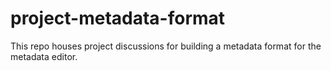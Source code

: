 # project-metadata-format
This repo houses project discussions for building a metadata format for the metadata editor.
